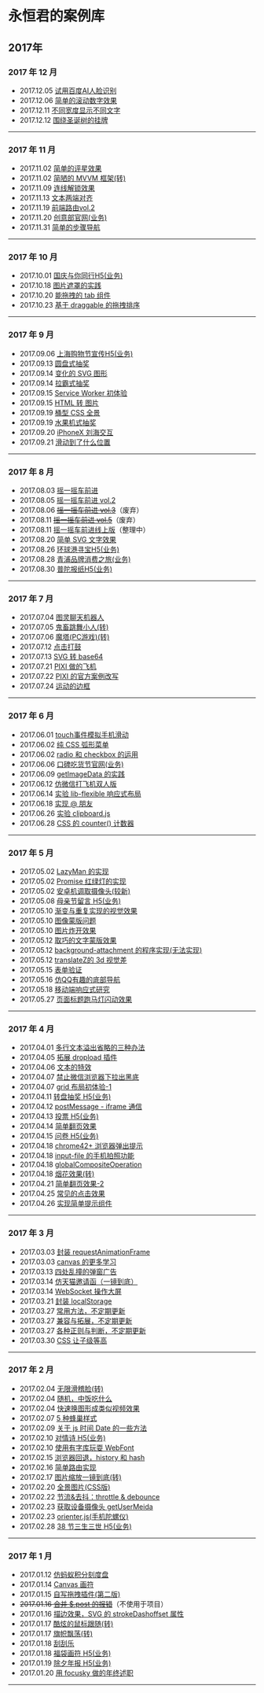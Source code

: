 # 永恒君的案例库

## 2017年
### 2017 年 12 月
* 2017.12.05 [试用百度AI人脸识别](https://foreverz133.github.io/demos/works/face-indentify/)
* 2017.12.06 [简单的滚动数字效果](https://foreverz133.github.io/demos/single/rolling-number.html)
* 2017.12.11 [不同宽度显示不同文字](https://foreverz133.github.io/demos/single/diffrent-width-content.html)
* 2017.12.12 [围绕圣诞树的挂牌](https://foreverz133.github.io/demos/single/christmas-tree.html)

-------------

### 2017 年 11 月
* 2017.11.02 [简单的评星效果](https://foreverz133.github.io/demos/single/star.html)
* 2017.11.02 [简陋的 MVVM 框架(转)](https://foreverz133.github.io/demos/single/mvvm.html)
* 2017.11.09 [连线解锁效果](https://foreverz133.github.io/demos/single/line-password.html)
* 2017.11.13 [文本两端对齐](https://foreverz133.github.io/demos/single/justify-text.html)
* 2017.11.19 [前端路由vol.2](https://foreverz133.github.io/demos/single/router2.html)
* 2017.11.20 [创意部官网(业务)](https://foreverz133.github.io/demos/works/V-Creativity/)
* 2017.11.31 [简单的步骤导航](https://foreverz133.github.io/demos/single/step-nav.html)

-------------

### 2017 年 10 月
* 2017.10.01 [国庆与你同行H5(业务)](https://foreverz133.github.io/demos/works/kdc-10-1/)
* 2017.10.18 [图片遮罩的实践](https://foreverz133.github.io/demos/works/mask/)
* 2017.10.20 [能拖拽的 tab 组件](https://foreverz133.github.io/demos/single/lowSwiper.html)
* 2017.10.23 [基于 draggable 的拖拽排序](https://foreverz133.github.io/demos/single/drag-sort.html)

-------------

### 2017 年 9 月
* 2017.09.06 [上海购物节宣传H5(业务)](https://foreverz133.github.io/demos/works/fm-video/)
* 2017.09.13 [圆盘式抽奖](https://foreverz133.github.io/demos/works/prize/prize3.html)
* 2017.09.14 [变化的 SVG 图形](https://foreverz133.github.io/demos/single/moving-svg.html)
* 2017.09.14 [拉霸式抽奖](https://foreverz133.github.io/demos/works/prize/prize1.html)
* 2017.09.15 [Service Worker 初体验](https://foreverz133.github.io/demos/works/cache/start.html)
* 2017.09.15 [HTML 转 图片](https://foreverz133.github.io/demos/works/dom2img)
* 2017.09.19 [桶型 CSS 全景](https://foreverz133.github.io/demos/works/3Dview2/)
* 2017.09.19 [水果机式抽奖](https://foreverz133.github.io/demos/works/prize/prize2.html)
* 2017.09.20 [iPhoneX 刘海交互](https://foreverz133.github.io/demos/single/iphonex-nav2.html)
* 2017.09.21 [滑动到了什么位置](https://foreverz133.github.io/demos/single/scroll-items.html)

-------------

### 2017 年 8 月
* 2017.08.03 [摇一摇车前进](https://foreverz133.github.io/demos/works/sw_begin/)
* 2017.08.05 [摇一摇车前进 vol.2](https://foreverz133.github.io/demos/works/sw_begin2/)
* 2017.08.06 <del>[摇一摇车前进 vol.3](https://foreverz133.github.io/demos/works/sw_begin3/)</del>（废弃）
* 2017.08.11 <del>[摇一摇车前进 vol.5](http://sum.kdcer.com/test/sw_begin5/)</del>（废弃）
* 2017.08.11 [摇一摇车前进线上版](#)（整理中）
* 2017.08.20 [简单 SVG 文字效果](https://foreverz133.github.io/demos/single/moving-svg-word.html)
* 2017.08.26 [环球港寻宝H5(业务)](https://foreverz133.github.io/demos/works/qpal-treasure/)
* 2017.08.28 [青浦品牌消费之旅(业务)](https://foreverz133.github.io/demos/works/qpal-travel/)
* 2017.08.30 [普陀报纸H5(业务)](https://foreverz133.github.io/demos/works/pt-paper/)

-------------

### 2017 年 7 月
* 2017.07.04 [图灵聊天机器人](https://foreverz133.github.io/demos/single/ai-robot.html)
* 2017.07.05 [鬼畜跳舞小人(转)](https://foreverz133.github.io/demos/single/canvas-member.html)
* 2017.07.06 [魔塔(PC游戏)(转)](https://foreverz133.github.io/demos/works/mota/)
* 2017.07.12 [点击打鼓](https://foreverz133.github.io/demos/single/left-and-right.html)
* 2017.07.13 [SVG 转 base64](https://foreverz133.github.io/demos/single/svg-to-base64.html)
* 2017.07.21 [PIXI 做的飞机](https://foreverz133.github.io/demos/single/pixi.fly.html)
* 2017.07.22 [PIXI 的官方案例改写](https://foreverz133.github.io/demos/single/pixi-get-box.html)
* 2017.07.24 [运动的边框](https://foreverz133.github.io/demos/single/movingBorder.html)

-------------

### 2017 年 6 月
* 2017.06.01 [touch事件模拟手机滑动](https://foreverz133.github.io/demos/single/transitScroll.html)
* 2017.06.02 [纯 CSS 弧形菜单](https://foreverz133.github.io/demos/single/circleMenu.html)
* 2017.06.02 [radio 和 checkbox 的运用](https://foreverz133.github.io/demos/single/radio&checkbox.html)
* 2017.06.06 [口碑吃货节官网(业务)](https://foreverz133.github.io/demos/works/koubeifoodie/)
* 2017.06.09 [getImageData 的实践](https://foreverz133.github.io/demos/single/canvas-brokec-word.html)
* 2017.06.12 [仿微信打飞机双人版](https://foreverz133.github.io/demos/single/wxFlyFight.html)
* 2017.06.14 [实验 lib-flexible 响应式布局](https://foreverz133.github.io/demos/works/lib-flexible)
* 2017.06.18 [实现 @ 朋友](https://foreverz133.github.io/demos/single/inputAtFriend.html)
* 2017.06.26 [实验 clipboard.js](https://foreverz133.github.io/demos/single/clipboard.html)
* 2017.06.28 [CSS 的 counter() 计数器](https://foreverz133.github.io/demos/single/css-counter.html)

-------------

### 2017 年 5 月
* 2017.05.02 [LazyMan 的实现](https://foreverz133.github.io/demos/single/lazyman.html)
* 2017.05.02 [Promise 红绿灯的实现](https://foreverz133.github.io/demos/single/redgreenlight.html)
* 2017.05.02 [安卓机调取摄像头(较新)](https://foreverz133.github.io/demos/single/getUserMedia2.html)
* 2017.05.08 [母亲节留言 H5(业务)](https://foreverz133.github.io/demos/works/MotherDay)
* 2017.05.10 [渐变与重复实现的视觉效果](https://foreverz133.github.io/demos/single/gradient-background.html)
* 2017.05.10 [图像蒙版问题](https://foreverz133.github.io/demos/single/gradient-mask-word.html)
* 2017.05.10 [图片炸开效果](https://foreverz133.github.io/demos/single/imageExplode.html)
* 2017.05.12 [取巧的文字蒙版效果](https://foreverz133.github.io/demos/single/gradient-mask-word2.html)
* 2017.05.12 [background-attachment 的程序实现(无法实现)](https://foreverz133.github.io/demos/single/ScrollParallax-1.html)
* 2017.05.12 [translateZ的 3d 视觉差](https://foreverz133.github.io/demos/single/ScrollParallax-2.html)
* 2017.05.15 [表单验证](https://foreverz133.github.io/demos/single/inputTip.html)
* 2017.05.16 [仿QQ有趣的底部导航](https://foreverz133.github.io/demos/single/QQfooterbar.html)
* 2017.05.18 [移动端响应式研究](https://foreverz133.github.io/demos/single/respond-font-size.html)
* 2017.05.27 [页面标题跑马灯闪动效果](https://foreverz133.github.io/demos/single/PageTitle.html)

-------------

### 2017 年 4 月
* 2017.04.01 [多行文本溢出省略的三种办法](https://foreverz133.github.io/demos/single/ellipsis.html)
* 2017.04.05 [拓展 dropload 插件](https://foreverz133.github.io/demos/single/dropload.html)
* 2017.04.06 [文本的特效](https://foreverz133.github.io/demos/single/text-filter.html)
* 2017.04.07 [禁止微信浏览器下拉出黑底](https://foreverz133.github.io/demos/single/wxPreventScroll.html)
* 2017.04.07 [grid 布局初体验-1](https://foreverz133.github.io/demos/single/grid1.html)
* 2017.04.11 [转盘抽奖 H5(业务)](https://foreverz133.github.io/demos/works/ftrollprize0412)
* 2017.04.12 [postMessage - iframe 通信](https://foreverz133.github.io/demos/works/postMessage)
* 2017.04.13 [投票 H5(业务)](https://foreverz133.github.io/demos/works/fotileVote0414)
* 2017.04.14 [简单翻页效果](https://foreverz133.github.io/demos/single/pageRoll.html)
* 2017.04.15 [问卷 H5(业务)](https://foreverz133.github.io/demos/works/kbquestion0417)
* 2017.04.18 [chrome42+ 浏览器弹出提示](https://foreverz133.github.io/demos/single/chromeTips.html)
* 2017.04.18 [input-file 的手机拍照功能](https://foreverz133.github.io/demos/single/input-file.html)
* 2017.04.18 [globalCompositeOperation](https://foreverz133.github.io/demos/single/globalCompositeOperation.html)
* 2017.04.18 [烟花效果(转)](https://foreverz133.github.io/demos/single/fireworks.html)
* 2017.04.21 [简单翻页效果-2](https://foreverz133.github.io/demos/single/pageRoll2.html)
* 2017.04.25 [常见的点击效果](https://foreverz133.github.io/demos/single/clickAnimation.html)
* 2017.04.26 [实现简单提示组件](https://foreverz133.github.io/demos/works/tools)

-------------

### 2017 年 3 月
* 2017.03.03 [封装 requestAnimationFrame](https://foreverz133.github.io/demos/single/smooth.html)
* 2017.03.03 [canvas 的更多学习](https://foreverz133.github.io/demos/single/canvas.html)
* 2017.03.13 [四处乱撞的弹窗广告](https://foreverz133.github.io/demos/single/floatAD.html)
* 2017.03.14 [仿天猫邀请函（一镜到底）](https://foreverz133.github.io/demos/works/toTheEnd)
* 2017.03.14 [WebSocket 操作大屏](http://sum.kdcer.com/test/SocketGame/)
* 2017.03.21 [封装 localStorage](https://foreverz133.github.io/demos/single/storage.html)
* 2017.03.27 [常用方法，不定期更新](https://foreverz133.github.io/demos/single/common.html)
* 2017.03.27 [兼容与拓展，不定期更新](https://foreverz133.github.io/demos/single/common2.html)
* 2017.03.27 [各种正则与判断，不定期更新](https://foreverz133.github.io/demos/single/is.html)
* 2017.03.30 [CSS 让子级等高](https://foreverz133.github.io/demos/single/sameHeight.html)

-------------

### 2017 年 2 月
* 2017.02.04 [无限滑稽脸(转)](https://foreverz133.github.io/demos/works/emoji/)
* 2017.02.04 [随机，中饭吃什么](https://foreverz133.github.io/demos/single/eatWhat.html)
* 2017.02.04 [快速换图形成类似视频效果](https://foreverz133.github.io/demos/works/bomb)
* 2017.02.07 [5 种蜂巢样式](https://foreverz133.github.io/demos/single/comb.html)
* 2017.02.09 [关于 js 时间 Date 的一些方法](https://foreverz133.github.io/demos/single/Date.html)
* 2017.02.10 [对情诗 H5(业务)](https://foreverz133.github.io/demos/works/LovePoems)
* 2017.02.10 [使用有字库玩耍 WebFont](https://foreverz133.github.io/demos/single/FontFamily.html)
* 2017.02.15 [浏览器回退，history 和 hash](https://foreverz133.github.io/single/demos/history.html)
* 2017.02.16 [简单路由实现](https://foreverz133.github.io/demos/single/router.html)
* 2017.02.17 [图片缩放一镜到底(转)](https://foreverz133.github.io/demos/works/bgScale)
* 2017.02.20 [全景图片(CSS版)](https://foreverz133.github.io/demos/works/3Dview/)
* 2017.02.22 [节流&去抖：throttle & debounce](https://foreverz133.github.io/demos/single/Throttle&Debounce.html)
* 2017.02.23 [获取设备摄像头 getUserMeida](https://foreverz133.github.io/demos/single/getUserMedia.html)
* 2017.02.23 [orienter.js(手机陀螺仪)](https://foreverz133.github.io/demos/works/phoneRotate)
* 2017.02.28 [38 节三生三世 H5(业务)](https://foreverz133.github.io/demos/works/PrevLife)

-------------

### 2017 年 1 月
* 2017.01.12 [仿蚂蚁积分刻度盘](https://foreverz133.github.io/demos/single/mayicircle.html)
* 2017.01.14 [Canvas 画符](https://foreverz133.github.io/demos/single/drawSymbol.html)
* 2017.01.15 [自写拖拽插件(第二版)](https://foreverz133.github.io/demos/single/drag.html)
* ~~2017.01.16 [合并 $.post 的报错](https://foreverz133.github.io/demos/single/post.html)~~（不使用于项目）
* 2017.01.16 [描边效果，SVG 的 strokeDashoffset 属性](https://foreverz133.github.io/demos/single/svgLine.html)
* 2017.01.17 [酷炫的鼠标跟随(转)](https://foreverz133.github.io/demos/single/coolHover.html)
* 2017.01.17 [旗帜飘荡(转)](https://foreverz133.github.io/demos/single/flagWave.html)
* 2017.01.18 [刮刮乐](https://foreverz133.github.io/demos/single/guaguale.html)
* 2017.01.18 [福袋画符 H5(业务)](https://foreverz133.github.io/demos/works/drawSymbol/)
* 2017.01.19 [除夕年报 H5(业务)](https://foreverz133.github.io/demos/works/yearReport/)
* 2017.01.20 [用 focusky 做的年终述职](https://foreverz133.github.io/demos/works/2016KDC/)

-------------
